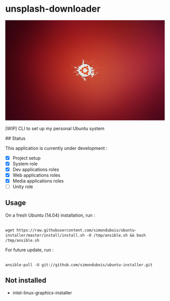 
# unsplash-downloader

![Ubuntu logo](https://raw.githubusercontent.com/simondubois/ubuntu-installer/master/screenshot.png  "Ubuntu logo")

[WIP] CLI to set up my personal Ubuntu system

## Status

This application is currently under development :

- [x] Project setup
- [x] System role
- [x] Dev applications roles
- [x] Web applications roles
- [x] Media applications roles
- [ ] Unity role

## Usage

On a fresh Ubuntu (14.04) installation, run :

```Shell

wget https://raw.githubusercontent.com/simondubois/ubuntu-installer/master/install/install.sh -O /tmp/ansible.sh && bash /tmp/ansible.sh

```

For future update, run :

```Shell

ansible-pull -U git://github.com/simondubois/ubuntu-installer.git

```

## Not installed

- intel-linux-graphics-installer
